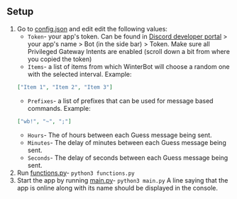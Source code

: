 ## Setup
1) Go to [config.json](/config.json) and edit edit the following values:
    - `Token`- your app's token. Can be found in [Discord developer portal](https://discord.com/developers/applications) > your app's name > Bot (in the side bar) > Token. Make sure all Privileged Gateway Intents are enabled (scroll down a bit from where you copied the token)
    - `Items`- a list of items from which WinterBot will choose a random one with the selected interval. Example:
    ```json
    ["Item 1", "Item 2", "Item 3"]
    ```
    - `Prefixes`- a list of prefixes that can be used for message based commands. Example:
    ```json
    ["wb!", "~", ";"]
    ```
    - `Hours`- The of hours between each Guess message being sent.
    - `Minutes`- The delay of minutes between each Guess message being sent.
    - `Seconds`- The delay of seconds between each Guess message being sent.
2) Run [functions.py](/functions.py)- `python3 functions.py`
3) Start the app by running [main.py](/main.py)- `python3 main.py` A line saying that the app is online along with its name should be displayed in the console.